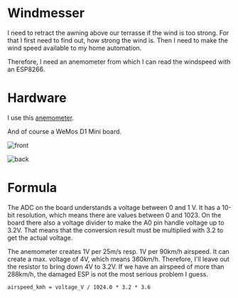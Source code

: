 # Windmesser

I need to retract the awning above our terrasse if the wind is too strong.
For that I first need to find out, how strong the wind is.
Then I need to make the wind speed available to my home automation.

Therefore, I need an anemometer from which I can read the windspeed with an ESP8266.


# Hardware

I use this [anemometer](https://funduinoshop.com/elektronische-module/sensoren/bewegung-distanz/windstaerke-messgeraet-anemometer-fuer-arduino).

And of course a WeMos D1 Mini board.

![front](front.jpeg)

![back](back.jpeg)

# Formula

The ADC on the board understands a voltage between 0 and 1 V.
It has a 10-bit resolution, which means there are values between 0 and 1023.
On the board there also a voltage divider to make the A0 pin handle voltage up to 3.2V.
That means that the conversion result must be multiplied with 3.2 to get the actual voltage.

The anemometer creates 1V per 25m/s resp. 1V per 90km/h airspeed.
It can create a max. voltage of 4V, which means 360km/h.
Therefore, I'll leave out the resistor to bring down 4V to 3.2V.
If we have an airspeed of more than 288km/h, the damaged ESP is not the most serious problem I guess.

`airspeed_kmh = voltage_V / 1024.0 * 3.2 * 3.6`
